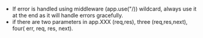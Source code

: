  - If error is handled using middleware (app.use("/)) wildcard, always use it at the end as it will handle errors gracefully.
 - if there are two parameters in app.XXX (req,res), three (req,res,next), four( err, req, res, next).


 